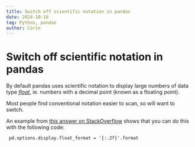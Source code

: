 ```yaml
---
title: Switch off scientific notation in pandas
date: 2024-10-16
tag: Python, pandas
author: Corin
---
```


# Switch off scientific notation in pandas

By default pandas uses scientific notation to display large numbers of data type [*float*](https://realpython.com/python-data-types/#floating-point-numbers), ie. numbers with a decimal point (known as a floating point). 

Most people find conventional notation easier to scan, so will want to switch.

An example from [this answer on StackOverflow](https://stackoverflow.com/questions/21137150/format-suppress-scientific-notation-from-pandas-aggregation-results) shows that you can do this with the following code:

` pd.options.display.float_format = '{:.2f}'.format`